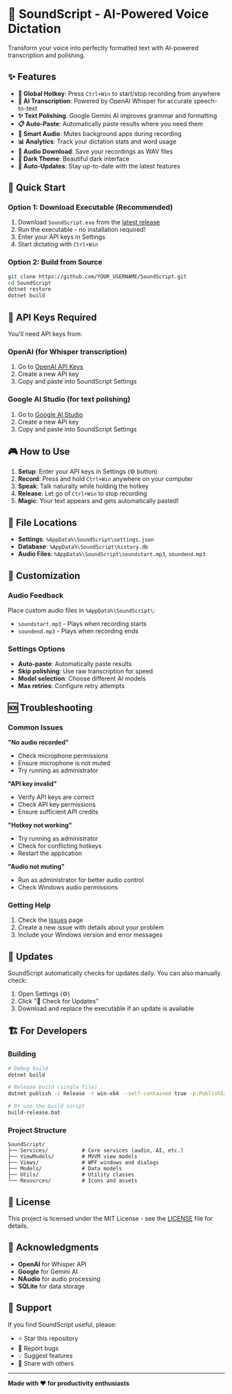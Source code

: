 # 🎤 SoundScript - AI-Powered Voice Dictation

Transform your voice into perfectly formatted text with AI-powered transcription and polishing.

## ✨ Features

- **🎯 Global Hotkey**: Press `Ctrl+Win` to start/stop recording from anywhere
- **🤖 AI Transcription**: Powered by OpenAI Whisper for accurate speech-to-text
- **✨ Text Polishing**: Google Gemini AI improves grammar and formatting
- **📋 Auto-Paste**: Automatically paste results where you need them
- **🎵 Smart Audio**: Mutes background apps during recording
- **📊 Analytics**: Track your dictation stats and word usage
- **💾 Audio Download**: Save your recordings as WAV files
- **🌙 Dark Theme**: Beautiful dark interface
- **🔄 Auto-Updates**: Stay up-to-date with the latest features

## 🚀 Quick Start

### Option 1: Download Executable (Recommended)
1. Download `SoundScript.exe` from the [latest release](https://github.com/YOUR_USERNAME/SoundScript/releases)
2. Run the executable - no installation required!
3. Enter your API keys in Settings
4. Start dictating with `Ctrl+Win`

### Option 2: Build from Source
```bash
git clone https://github.com/YOUR_USERNAME/SoundScript.git
cd SoundScript
dotnet restore
dotnet build
```

## 🔑 API Keys Required

You'll need API keys from:

### OpenAI (for Whisper transcription)
1. Go to [OpenAI API Keys](https://platform.openai.com/api-keys)
2. Create a new API key
3. Copy and paste into SoundScript Settings

### Google AI Studio (for text polishing)
1. Go to [Google AI Studio](https://aistudio.google.com/app/apikey)
2. Create a new API key
3. Copy and paste into SoundScript Settings

## 🎮 How to Use

1. **Setup**: Enter your API keys in Settings (⚙️ button)
2. **Record**: Press and hold `Ctrl+Win` anywhere on your computer
3. **Speak**: Talk naturally while holding the hotkey
4. **Release**: Let go of `Ctrl+Win` to stop recording
5. **Magic**: Your text appears and gets automatically pasted!

## 📁 File Locations

- **Settings**: `%AppData%\SoundScript\settings.json`
- **Database**: `%AppData%\SoundScript\history.db`
- **Audio Files**: `%AppData%\SoundScript\soundstart.mp3`, `soundend.mp3`

## 🔧 Customization

### Audio Feedback
Place custom audio files in `%AppData%\SoundScript\`:
- `soundstart.mp3` - Plays when recording starts
- `soundend.mp3` - Plays when recording ends

### Settings Options
- **Auto-paste**: Automatically paste results
- **Skip polishing**: Use raw transcription for speed
- **Model selection**: Choose different AI models
- **Max retries**: Configure retry attempts

## 🆘 Troubleshooting

### Common Issues

**"No audio recorded"**
- Check microphone permissions
- Ensure microphone is not muted
- Try running as administrator

**"API key invalid"**
- Verify API keys are correct
- Check API key permissions
- Ensure sufficient API credits

**"Hotkey not working"**
- Try running as administrator
- Check for conflicting hotkeys
- Restart the application

**"Audio not muting"**
- Run as administrator for better audio control
- Check Windows audio permissions

### Getting Help
1. Check the [Issues](https://github.com/YOUR_USERNAME/SoundScript/issues) page
2. Create a new issue with details about your problem
3. Include your Windows version and error messages

## 🔄 Updates

SoundScript automatically checks for updates daily. You can also manually check:
1. Open Settings (⚙️)
2. Click "🔄 Check for Updates"
3. Download and replace the executable if an update is available

## 🏗️ For Developers

### Building
```bash
# Debug build
dotnet build

# Release build (single file)
dotnet publish -c Release -r win-x64 --self-contained true -p:PublishSingleFile=true

# Or use the build script
build-release.bat
```

### Project Structure
```
SoundScript/
├── Services/           # Core services (audio, AI, etc.)
├── ViewModels/         # MVVM view models
├── Views/              # WPF windows and dialogs
├── Models/             # Data models
├── Utils/              # Utility classes
└── Resources/          # Icons and assets
```

## 📄 License

This project is licensed under the MIT License - see the [LICENSE](LICENSE) file for details.

## 🙏 Acknowledgments

- **OpenAI** for Whisper API
- **Google** for Gemini AI
- **NAudio** for audio processing
- **SQLite** for data storage

## 🌟 Support

If you find SoundScript useful, please:
- ⭐ Star this repository
- 🐛 Report bugs
- 💡 Suggest features
- 🔄 Share with others

---

**Made with ❤️ for productivity enthusiasts** 